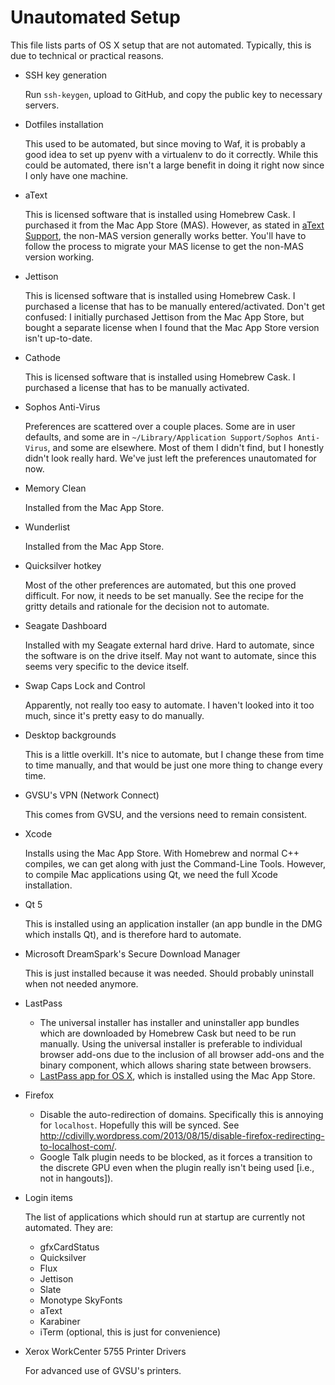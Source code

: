 Unautomated Setup
=================

This file lists parts of OS X setup that are not automated. Typically, this is due to technical or practical reasons.

* SSH key generation

  Run `ssh-keygen`, upload to GitHub, and copy the public key to necessary servers.

* Dotfiles installation

  This used to be automated, but since moving to Waf, it is probably a good idea to set up pyenv with a virtualenv to do it correctly. While this could be automated, there isn't a large benefit in doing it right now since I only have one machine.

* aText

  This is licensed software that is installed using Homebrew Cask. I purchased it from the Mac App Store (MAS). However, as stated in [aText Support](http://www.trankynam.com/atext/support.html), the non-MAS version generally works better. You'll have to follow the process to migrate your MAS license to get the non-MAS version working.

* Jettison

  This is licensed software that is installed using Homebrew Cask. I purchased a license that has to be manually entered/activated. Don't get confused: I initially purchased Jettison from the Mac App Store, but bought a separate license when I found that the Mac App Store version isn't up-to-date.

* Cathode

  This is licensed software that is installed using Homebrew Cask. I purchased a license that has to be manually activated.

* Sophos Anti-Virus

  Preferences are scattered over a couple places. Some are in user defaults, and some are in `~/Library/Application Support/Sophos Anti-Virus`, and some are elsewhere. Most of them I didn't find, but I honestly didn't look really hard. We've just left the preferences unautomated for now.

* Memory Clean

  Installed from the Mac App Store.

* Wunderlist

  Installed from the Mac App Store.

* Quicksilver hotkey

  Most of the other preferences are automated, but this one proved difficult. For now, it needs to be set manually. See the recipe for the gritty details and rationale for the decision not to automate.

* Seagate Dashboard

  Installed with my Seagate external hard drive. Hard to automate, since the software is on the drive itself. May not want to automate, since this seems very specific to the device itself.

* Swap Caps Lock and Control

  Apparently, not really too easy to automate. I haven't looked into it too much, since it's pretty easy to do manually.

* Desktop backgrounds

  This is a little overkill. It's nice to automate, but I change these from time to time manually, and that would be just one more thing to change every time.

* GVSU's VPN (Network Connect)

  This comes from GVSU, and the versions need to remain consistent.

* Xcode

  Installs using the Mac App Store. With Homebrew and normal C++ compiles, we can get along with just the Command-Line Tools. However, to compile Mac applications using Qt, we need the full Xcode installation.

* Qt 5

  This is installed using an application installer (an app bundle in the DMG which installs Qt), and is therefore hard to automate.

* Microsoft DreamSpark's Secure Download Manager

  This is just installed because it was needed. Should probably uninstall when not needed anymore.

* LastPass

  - The universal installer has installer and uninstaller app bundles which are downloaded by Homebrew Cask but need to be run manually. Using the universal installer is preferable to individual browser add-ons due to the inclusion of all browser add-ons and the binary component, which allows sharing state between browsers.
  - [LastPass app for OS X](https://itunes.apple.com/us/app/lastpass/id926036361?ls=1&mt=12), which is installed using the Mac App Store.

* Firefox

  - Disable the auto-redirection of domains. Specifically this is annoying for `localhost`. Hopefully this will be synced. See http://cdivilly.wordpress.com/2013/08/15/disable-firefox-redirecting-to-localhost-com/.
  - Google Talk plugin needs to be blocked, as it forces a transition to the discrete GPU even when the plugin really isn't being used [i.e., not in hangouts]).

* Login items

  The list of applications which should run at startup are currently not automated. They are:

  * gfxCardStatus
  * Quicksilver
  * Flux
  * Jettison
  * Slate
  * Monotype SkyFonts
  * aText
  * Karabiner
  * iTerm (optional, this is just for convenience)

* Xerox WorkCenter 5755 Printer Drivers

  For advanced use of GVSU's printers.
